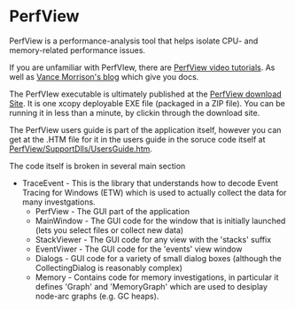 # PerfView
PerfView is a performance-analysis tool that helps isolate CPU- and memory-related performance issues.

If you are unfamiliar with PerfVIew, there are [PerfView video tutorials](http://channel9.msdn.com/Series/PerfView-Tutorial).   As well as [Vance Morrison's blog](http://blogs.msdn.com/b/vancem/archive/tags/perfview) which give you docs. 

The PerfVIew executable is ultimately published at the [PerfView download Site](http://www.microsoft.com/en-us/download/details.aspx?id=28567).    It is one xcopy deployable EXE file (packaged in a ZIP file).  You can be running it in less than a minute, by clickin through the download site.  

The PerfView users guide is part of the application itself, however you can get at the .HTM file for it in the users guide in the soruce code itself at [PerfView/SupportDlls/UsersGuide.htm](https://github.com/Microsoft/perfview/blob/master/src/PerfView/SupportDlls/UsersGuide.htm).

The code itself is broken in several main section
* TraceEvent - This is the library that understands how to decode Event Tracing for Windows (ETW) which is used to actually collect the data for many investgations.
  * PerfView - The GUI part of the application
  * MainWindow - The GUI code for the window that is initially launched (lets you select files or collect new data) 
  * StackViewer - The GUI code for any view with the 'stacks' suffix
  * EventViwer - The GUI code for the 'events' view window
  * Dialogs - GUI code for a variety of small dialog boxes (although the CollectingDialog is reasonably complex) 
  * Memory - Contains code for memory investigations, in particular it defines 'Graph' and 'MemoryGraph' which are used to desiplay node-arc graphs (e.g. GC heaps).
